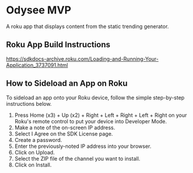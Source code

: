 # Odysee MVP

A roku app that displays content from the static trending generator.

## Roku App Build Instructions
https://sdkdocs-archive.roku.com/Loading-and-Running-Your-Application_3737091.html

## How to Sideload an App on Roku
To sideload an app onto your Roku device, follow the simple step-by-step instructions below.

1. Press Home (x3) + Up (x2) + Right + Left + Right + Left + Right on your Roku's remote control to put your device into Developer Mode.
1. Make a note of the on-screen IP address.
1. Select I Agree on the SDK License page.
1. Create a password.
1. Enter the previously-noted IP address into your browser.
1. Click on Upload.
1. Select the ZIP file of the channel you want to install.
1. Click on Install.
